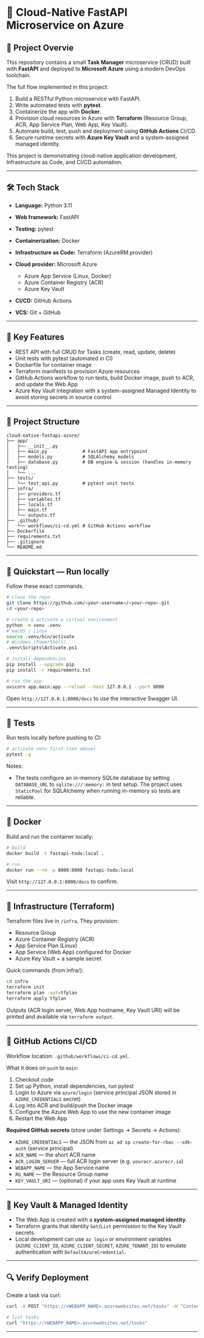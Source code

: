 # 🚀 Cloud-Native FastAPI Microservice on Azure

## 📌 Project Overvie

This repository contains a small **Task Manager** microservice (CRUD) built with **FastAPI** and deployed to **Microsoft Azure** using a modern DevOps toolchain.

The full flow implemented in this project:

1. Build a RESTful Python microservice with FastAPI.
2. Write automated tests with **pytest**.
3. Containerize the app with **Docker**.
4. Provision cloud resources in Azure with **Terraform** (Resource Group, ACR, App Service Plan, Web App, Key Vault).
5. Automate build, test, push and deployment using **GitHub Actions** CI/CD.
6. Secure runtime secrets with **Azure Key Vault** and a system-assigned managed identity.

This project is demonstrating cloud-native application development, Infrastructure as Code, and CI/CD automation.

---

## 🛠️ Tech Stack

* **Language:** Python 3.11
* **Web framework:** FastAPI
* **Testing:** pytest
* **Containerization:** Docker
* **Infrastructure as Code:** Terraform (AzureRM provider)
* **Cloud provider:** Microsoft Azure

  * Azure App Service (Linux, Docker)
  * Azure Container Registry (ACR)
  * Azure Key Vault
* **CI/CD:** GitHub Actions
* **VCS:** Git + GitHub

---

## 🔧 Key Features

* REST API with full CRUD for Tasks (create, read, update, delete)
* Unit tests with pytest (automated in CI)
* Dockerfile for container image
* Terraform manifests to provision Azure resources
* GitHub Actions workflow to run tests, build Docker image, push to ACR, and update the Web App
* Azure Key Vault integration with a system-assigned Managed Identity to avoid storing secrets in source control

---

## 📂 Project Structure

```
cloud-native-fastapi-azure/
├── app/
│   ├── __init__.py
│   ├── main.py             # FastAPI app entrypoint
│   ├── models.py           # SQLAlchemy models
│   ├── database.py         # DB engine & session (handles in-memory testing)
│   └── ...                
├── tests/
│   └── test_api.py         # pytest unit tests
├── infra/
│   ├── providers.tf
│   ├── variables.tf
│   ├── locals.tf
│   ├── main.tf
│   └── outputs.tf
├── .github/
│   └── workflows/ci-cd.yml # GitHub Actions workflow
├── Dockerfile
├── requirements.txt
├── .gitignore
└── README.md
```

---

## 🚀 Quickstart — Run locally

Follow these exact commands.

```bash
# clone the repo
git clone https://github.com/<your-username>/<your-repo>.git
cd <your-repo>

# create & activate a virtual environment
python -m venv .venv
# macOS / Linux
source .venv/bin/activate
# Windows (PowerShell)
.venv\Scripts\Activate.ps1

# install dependencies
pip install --upgrade pip
pip install -r requirements.txt

# run the app
uvicorn app.main:app --reload --host 127.0.0.1 --port 8000
```

Open `http://127.0.0.1:8000/docs` to use the interactive Swagger UI.

---

## 🔁 Tests

Run tests locally before pushing to CI:

```bash
# activate venv first (see above)
pytest -q
```

Notes:

* The tests configure an in-memory SQLite database by setting `DATABASE_URL` to `sqlite:///:memory:` in test setup. The project uses `StaticPool` for SQLAlchemy when running in-memory so tests are reliable.

---

## 🐳 Docker

Build and run the container locally:

```bash
# build
docker build -t fastapi-todo:local .

# run
docker run --rm -p 8000:8000 fastapi-todo:local
```

Visit `http://127.0.0.1:8000/docs` to confirm.

---

## 🧱 Infrastructure (Terraform)

Terraform files live in `/infra`. They provision:

* Resource Group
* Azure Container Registry (ACR)
* App Service Plan (Linux)
* App Service (Web App) configured for Docker
* Azure Key Vault + a sample secret

Quick commands (from infra/):

```bash
cd infra
terraform init
terraform plan -out=tfplan
terraform apply tfplan
```

Outputs (ACR login server, Web App hostname, Key Vault URI) will be printed and available via `terraform output`.

---

## 🔐 GitHub Actions CI/CD

Workflow location: `.github/workflows/ci-cd.yml`.

What it does on `push` to `main`:

1. Checkout code
2. Set up Python, install dependencies, run pytest
3. Login to Azure via `azure/login` (service principal JSON stored in `AZURE_CREDENTIALS` secret)
4. Log into ACR and build/push the Docker image
5. Configure the Azure Web App to use the new container image
6. Restart the Web App

**Required GitHub secrets** (store under Settings → Secrets → Actions):

* `AZURE_CREDENTIALS` — the JSON from `az ad sp create-for-rbac --sdk-auth` (service principal)
* `ACR_NAME` — the short ACR name
* `ACR_LOGIN_SERVER` — full ACR login server (e.g. `youracr.azurecr.io`)
* `WEBAPP_NAME` — the App Service name
* `RG_NAME` — the Resource Group name
* `KEY_VAULT_URI` — (optional) if your app uses Key Vault at runtime

---

## 🔑 Key Vault & Managed Identity

* The Web App is created with a **system-assigned managed identity**.
* Terraform grants that identity `Get`/`List` permission to the Key Vault secrets.
* Local development can use `az login` or environment variables (`AZURE_CLIENT_ID`, `AZURE_CLIENT_SECRET`, `AZURE_TENANT_ID`) to emulate authentication with `DefaultAzureCredential`.

---

## 🔍 Verify Deployment 

Create a task via curl:

```bash
curl -X POST "https://<WEBAPP_NAME>.azurewebsites.net/tasks" -H "Content-Type: application/json" -d '{"title":"Hello","description":"from curl"}'

# list tasks
curl "https://<WEBAPP_NAME>.azurewebsites.net/tasks"
```

---


